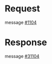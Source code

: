 # Request
message [#1104](../../proto/README.md#action_1104)

# Response
message [#31104](../../proto/README.md#action_31104)